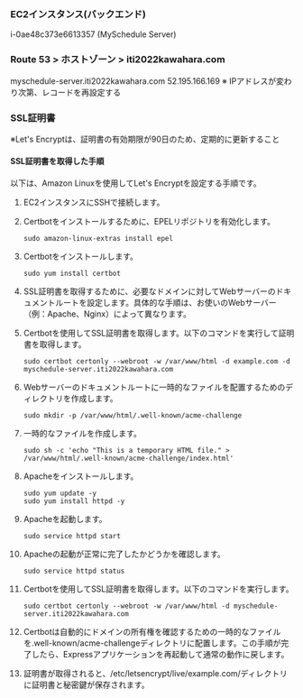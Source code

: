 ### EC2インスタンス(バックエンド)
i-0ae48c373e6613357 (MySchedule Server)

### Route 53 > ホストゾーン > iti2022kawahara.com
myschedule-server.iti2022kawahara.com
52.195.166.169
※ IPアドレスが変わり次第、レコードを再設定する

### SSL証明書
※Let's Encryptは、証明書の有効期限が90日のため、定期的に更新すること


#### SSL証明書を取得した手順
以下は、Amazon Linuxを使用してLet's Encryptを設定する手順です。
1. EC2インスタンスにSSHで接続します。
1. Certbotをインストールするために、EPELリポジトリを有効化します。
    ```
    sudo amazon-linux-extras install epel
    ```
1. Certbotをインストールします。
    ```
    sudo yum install certbot
    ```
1. SSL証明書を取得するために、必要なドメインに対してWebサーバーのドキュメントルートを設定します。具体的な手順は、お使いのWebサーバー（例：Apache、Nginx）によって異なります。
1. Certbotを使用してSSL証明書を取得します。以下のコマンドを実行して証明書を取得します。
    ```
    sudo certbot certonly --webroot -w /var/www/html -d example.com -d myschedule-server.iti2022kawahara.com
    ```
1. Webサーバーのドキュメントルートに一時的なファイルを配置するためのディレクトリを作成します。
    ```
    sudo mkdir -p /var/www/html/.well-known/acme-challenge
    ```
1. 一時的なファイルを作成します。
    ```
    sudo sh -c 'echo "This is a temporary HTML file." > /var/www/html/.well-known/acme-challenge/index.html'
    ```
1. Apacheをインストールします。
    ```
    sudo yum update -y
    sudo yum install httpd -y
    ```
1. Apacheを起動します。
    ```
    sudo service httpd start
    ```
1. Apacheの起動が正常に完了したかどうかを確認します。
    ```
    sudo service httpd status
    ```

1. Certbotを使用してSSL証明書を取得します。以下のコマンドを実行します。
    ```
    sudo certbot certonly --webroot -w /var/www/html -d myschedule-server.iti2022kawahara.com
    ```
1. Certbotは自動的にドメインの所有権を確認するための一時的なファイルを.well-known/acme-challengeディレクトリに配置します。この手順が完了したら、Expressアプリケーションを再起動して通常の動作に戻します。
1. 証明書が取得されると、/etc/letsencrypt/live/example.com/ディレクトリに証明書と秘密鍵が保存されます。